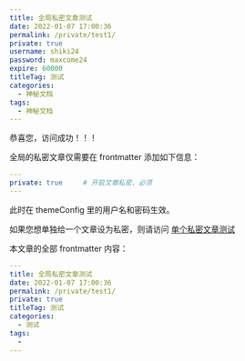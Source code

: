 ```yaml
---
title: 全局私密文章测试
date: 2022-01-07 17:00:36
permalink: /private/test1/
private: true
username: shiki24
password: maxcome24
expire: 60000
titleTag: 测试
categories: 
  - 神秘文档
tags: 
  - 神秘文档
---
```


恭喜您，访问成功！！！

全局的私密文章仅需要在 frontmatter 添加如下信息：

```yml
---
private: true     # 开启文章私密，必须
---
```

此时在 themeConfig 里的用户名和密码生效。

如果您想单独给一个文章设为私密，则请访问 [单个私密文章测试](/private/test2/)


本文章的全部 frontmatter 内容：

```yml
---
title: 全局私密文章测试
date: 2022-01-07 17:00:36
permalink: /private/test1/
private: true
titleTag: 测试
categories: 
  - 测试
tags: 
  - 
---
```